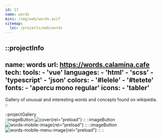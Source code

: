 ```yaml
---
id: 17
name: words
mini: /img/web/words.avif
sitemap:
  loc: /projects/web/words
---
```


::projectInfo
---
name: words
url: https://words.calamina.cafe
tech: 
    tools:
      - 'vue'
    languages:
      - 'html'
      - 'scss'
      - 'typescript'
      - 'json'
    colors:
      - '#lelele'
      - '#tetete'
    fonts:
      - 'apercu mono regular'
    icons:
      - 'tabler'
---
Gallery of unusual and interesting words and concepts found on wikipedia.
::

::projectGallery  
  ::imageButton
    ![cover](/img/web/words.avif){rel="preload"}
  ::
  ::imageButton
    ![words-mobile-image](/img/web/words/words-mobile.avif){rel="preload"}
  :: 
  ::imageButton
    ![words-mobile-menu-image](/img/web/words/words-mobile-menu.avif){rel="preload"}
  :: 
::

<!-- 
::imageButton
  ![words-alt-image](/img/web/words/words-alt.avif){rel="preload"}
:: 
 -->

<!-- ::projectFeatures
:: -->